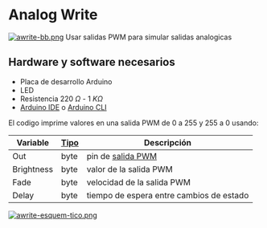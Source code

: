 # Analog Write

[![awrite-bb.png](https://i.postimg.cc/pTyj3NV2/awrite-bb.png)](https://postimg.cc/9R5zqnqS)
Usar salidas PWM para simular salidas analogicas

## Hardware y software necesarios
- Placa de desarrollo Arduino 
- LED
- Resistencia 220 $\displaystyle \Omega$ - 1 $\displaystyle K\Omega$
- [Arduino IDE](https://www.arduino.cc/en/software) o [Arduino CLI](https://arduino.github.io/arduino-cli/0.23/installation/)


El codigo imprime valores en una salida PWM de 0 a 255 y 255 a 0 usando: 

| Variable | [Tipo](https://docs.microsoft.com/en-us/cpp/cpp/data-type-ranges?view=msvc-170) | Descripción |
| -------- | ---- | ----------- | 
| Out | byte | pin de [salida PWM](https://www.arduino.cc/reference/en/language/functions/analog-io/analogwrite/) |
| Brightness | byte | valor de la salida PWM |
| Fade | byte | velocidad de la salida PWM |
| Delay | byte | tiempo de espera entre cambios de estado |

[![awrite-esquem-tico.png](https://i.postimg.cc/d1XCYWDG/awrite-esquem-tico.png)](https://postimg.cc/S26RLf6K)
